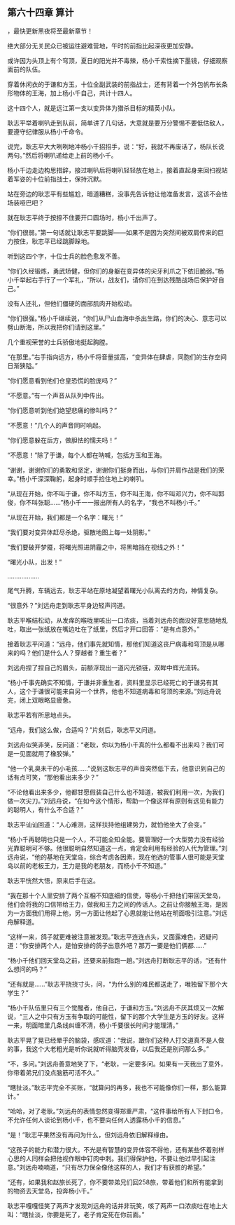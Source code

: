 ## 第六十四章 算计
，最快更新黑夜将至最新章节！

绝大部分无关民众已被运往避难营地，午时的前指比起深夜更加安静。

或许因为头顶上有个穹顶，夏日的阳光并不毒辣，杨小千索性摘下墨镜，仔细观察面前的队伍。

穿着休闲衣的于谦和方玉，十位全副武装的前指战士，还有背着一个外包帆布长条形物体的王海，加上杨小千自己，共计十四人。

这十四个人，就是远江第一支以变异体为猎杀目标的精英小队。

耿志平举着喇叭走到队前，简单讲了几句话，大意就是要万分警惕不要低估敌人，要遵守纪律服从杨小千命令。

说完，耿志平大大咧咧地冲杨小千招招手，说：“好，我就不再废话了，杨队长说两句。”然后将喇叭递给走上前的杨小千。

杨小千边走边构思措辞，接过喇叭后将喇叭轻轻放在地上，接着直起身来回扫视站着军姿的十位前指战士，保持沉默。

站在旁边的耿志平有些尴尬，暗道糟糕，没事先告诉他让他准备发言，这该不会怯场装哑巴吧？

就在耿志平终于按捺不住要开口圆场时，杨小千出声了。

“你们很弱。”第一句话就让耿志平要跳脚――如果不是因为突然间被双肩传来的巨力按住，耿志平已经跳脚跺地。

听到这四个字，十位士兵的脸色愈发不善。

“你们久经锻炼，勇武矫健，但你们的身躯在变异体的尖牙利爪之下依旧脆弱。”杨小千举起右手行了一个军礼，“所以，战友们，请你们在到达残酷战场后保护好自己。”

没有人还礼，但他们僵硬的面部肌肉开始松动。

“你们很强。”杨小千继续说，“你们从尸山血海中杀出生路，你们的决心、意志可以劈山断海，所以我把你们请到这里。”

几个重视荣誉的士兵骄傲地挺起胸膛。

“在那里。”右手指向远方，杨小千将音量拔高，“变异体在肆虐，同胞们的生存空间日渐狭隘。”

“你们愿意看到他们仓皇恐慌的脸庞吗？”

“不愿意。”有一个声音从队列中传出。

“你们愿意听到他们绝望悲痛的惨叫吗？”

“不愿意！”几个人的声音同时响起。

“你们愿意躲在后方，做胆怯的懦夫吗！”

“不愿意！”除了于谦，每个人都在呐喊，包括方玉和王海。

“谢谢，谢谢你们的勇敢和坚定，谢谢你们挺身而出，与你们并肩作战是我们的荣幸。”杨小千深深鞠躬，起身时顺手捡住地上的喇叭。

“从现在开始，你不叫于谦，你不叫方玉，你不叫王海，你不叫邓兴力，你不叫郭俊，你不叫张聪……”杨小千一一报出所有人的名字，“我也不叫杨小千。”

“从现在开始，我们都是一个名字：曙光！”

“我们要对变异体赶尽杀绝，驱散地图上每一处阴影。”

“我们要破开梦魇，将曙光照进阴霾之中，将黑暗挡在视线之外！”

“曙光小队，出发！”

………………

尾气升腾，车辆远去，耿志平站在原地凝望着曙光小队离去的方向，神情复杂。

“很意外？”刘远舟走到耿志平身边轻声问道。

耿志平喉结松动，从发痒的喉咙里咳出一口浓痰，当着刘远舟的面没好意思随地乱吐，取出一张纸放在嘴边吐在了纸里，然后才开口回答：“是有点意外。”

接着耿志平问道：“远舟，他们事先就知情，那他们知道这丧尸病毒和穹顶是从哪来的吗？他们是什么人？穿越者？重生者？”

刘远舟捏了捏自己的眉头，前额浮现出一道闪光锁链，双眸中辉光流转。

“杨小千事先确实不知情，于谦并非重生者，资料里显示已经死亡的于谦另有其人，这个于谦很可能来自另一个世界，他也不知道病毒和穹顶的来源。”刘远舟说完，闭上双眼略显疲惫。

耿志平若有所思地点头。

“远舟，我们这么做，合适吗？”片刻后，耿志平又问道。

刘远舟似笑非笑，反问道：“老耿，你以为杨小千真的什么都看不出来吗？我们可是一见面就用了橡胶弹。”

“他一个乳臭未干的小毛孩……”说到这耿志平的声音突然低下去，他意识到自己的话有点可笑，“那他看出来多少？”

“不论他看出来多少，他都甘愿假装自己什么也不知道，被我们利用一次，为我们做一次尖刀。”刘远舟说，“在如今这个情形，帮助一个像这样有原则有远见有能力的聪明人，有什么不合适？”

耿志平讪讪回道：“人心难测，这样扶持他组建势力，就怕他坐大了会变。”

“杨小千再聪明也只是一个人，不可能全知全能。要管理好一个大型势力没有经验光靠聪明可不够。他很聪明自然知道这一点，肯定会利用有经验的人代为管理。”刘远舟说，“他的基地在天堂岛，综合考虑各因素，现在他选的管事人很可能是天堂岛以前的老板王力，王力是我的老朋友，而杨小千不知道。”

耿志平恍然大悟，原来后手在这。

“我在那十个人里安排了两个互相不知底细的信使，等杨小千把他们带回天堂岛，他们会将我的口信带给王力，做我和王力之间的传话人。之前让你接触王海，是因为一方面我们用得上他，另一方面让他起了心思就能让他站在明面吸引注意。”刘远舟解释道。

“这样一来，鸽子就更难被注意被发现。”耿志平连连点头，又面露难色，迟疑问道：“你安排两个人，是怕安排的鸽子出意外吧？那万一要是他们俩都……”

“杨小千他们回天堂岛之前，还要来前指跑一趟。”刘远舟打断耿志平的话，“还有什么想问的吗？”

“还有就是……”耿志平挠挠寸头，问，“为什么别的难民都送走了，唯独留下那个大学生？”

“杨小千队伍里只有三个觉醒者，他自己，于谦和方玉。”刘远舟不厌其烦又一次解说，“三人之中只有方玉有争取的可能性，留下的那个大学生是方玉的好友。这样一来，明面暗里几条线纠缠不清，杨小千要很长时间才能理清。”

耿志平晃了晃已经晕乎的脑袋，感叹道：“我说，跟你们这种人打交道真不是人做的事，我这个大老粗光是听你说就听得脑壳发昏，以后我还是别问那么多。”

“不，多问。”刘远舟善意地笑了下，“老耿，一定要多问。如果有一天我出了意外，你带着弟兄们没点脑筋可活不久。”

“瞎扯淡。”耿志平完全不买账，“就算问的再多，我也不可能像你们一样，那么能算计。”

“哈哈，对了老耿。”刘远舟的表情忽然变得郑重严肃，“这件事给所有人下封口令，不允许任何人谈论到杨小千，也不要向任何人透露杨小千的信息。”

“是！”耿志平果然没有再问为什么，但刘远舟依旧解释缘由。

“这孩子的能力和潜力很大。不光是有智慧的变异体容不得他，还有某些怀着别样心思的人同样会把他视作眼中钉肉中刺。我们得保护他，不要让他过早引起注意。”刘远舟喃喃道，“只有尽力保全像他这样的人，我们才有获胜的希望。”

“还有，如果我和赵旅长死了，你不要带弟兄们回258旅，带着他们和所有能拿到的物资去天堂岛，投奔杨小千。”

耿志平嘎嘎怪笑了两声才发现刘远舟的话并非玩笑，咳了两声一口浓痰吐在地上大叫：“瞎扯淡，你要是死了，老子肯定死在你前面。”


